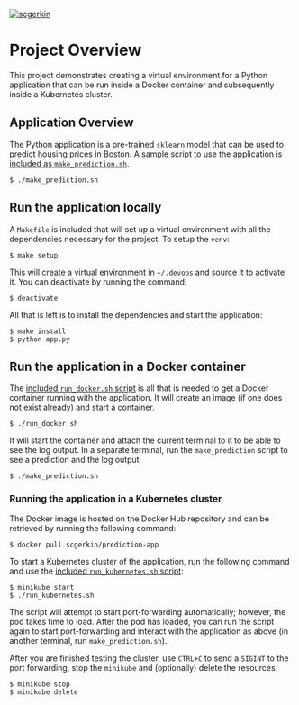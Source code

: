 [![scgerkin](https://circleci.com/gh/scgerkin/cdoend-04-containerization.svg?style=shield)](https://circleci.com/gh/scgerkin/cdoend-04-containerization)


# Project Overview
This project demonstrates creating a virtual environment for a Python application that can be run inside a Docker container and subsequently inside a Kubernetes cluster.

## Application Overview
The Python application is a pre-trained `sklearn` model that can be used to predict housing prices in Boston. A sample script to use the application is [included as `make_prediction.sh`](./make_prediction.sh).

```shell
$ ./make_prediction.sh
```

## Run the application locally
A `Makefile` is included that will set up a virtual environment with all the dependencies necessary for the project.
To setup the `venv`:
```shell
$ make setup
```
This will create a virtual environment in `~/.devops` and source it to activate it. You can deactivate by running the command:
```shell
$ deactivate
```
All that is left is to install the dependencies and start the application:
```shell
$ make install
$ python app.py
```

## Run the application in a Docker container
The [included `run_docker.sh` script](./run_docker.sh) is all that is needed to get a Docker container running with the application. It will create an image (if one does not exist already) and start a container.
```shell
$ ./run_docker.sh
```
It will start the container and attach the current terminal to it to be able to see the log output. In a separate terminal, run the `make_prediction` script to see a prediction and the log output.
```shell
$ ./make_prediction.sh
```

### Running the application in a Kubernetes cluster
The Docker image is hosted on the Docker Hub repository and can be retrieved by running the following command:
```shell
$ docker pull scgerkin/prediction-app
```
To start a Kubernetes cluster of the application, run the following command and use the [included `run_kubernetes.sh` script](./run_kubernetes.sh):
```shell
$ minikube start
$ ./run_kubernetes.sh
```
The script will attempt to start port-forwarding automatically; however, the pod takes time to load. After the pod has loaded, you can run the script again to start port-forwarding and interact with the application as above (in another terminal, run `make_prediction.sh`).

After you are finished testing the cluster, use `CTRL+C` to send a `SIGINT` to the port forwarding, stop the `minikube` and (optionally) delete the resources.
```shell
$ minikube stop
$ minikube delete
```
